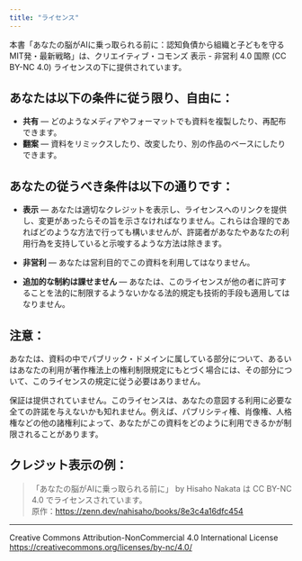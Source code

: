 ```yaml
---
title: "ライセンス"
---
```


本書「あなたの脳がAIに乗っ取られる前に：認知負債から組織と子どもを守るMIT発・最新戦略」は、クリエイティブ・コモンズ 表示 - 非営利 4.0 国際 (CC BY-NC 4.0) ライセンスの下に提供されています。

## あなたは以下の条件に従う限り、自由に：

- **共有** — どのようなメディアやフォーマットでも資料を複製したり、再配布できます。
- **翻案** — 資料をリミックスしたり、改変したり、別の作品のベースにしたりできます。

## あなたの従うべき条件は以下の通りです：

- **表示** — あなたは適切なクレジットを表示し、ライセンスへのリンクを提供し、変更があったらその旨を示さなければなりません。これらは合理的であればどのような方法で行っても構いませんが、許諾者があなたやあなたの利用行為を支持していると示唆するような方法は除きます。

- **非営利** — あなたは営利目的でこの資料を利用してはなりません。

- **追加的な制約は課せません** — あなたは、このライセンスが他の者に許可することを法的に制限するようないかなる法的規定も技術的手段も適用してはなりません。

## 注意：

あなたは、資料の中でパブリック・ドメインに属している部分について、あるいはあなたの利用が著作権法上の権利制限規定にもとづく場合には、その部分について、このライセンスの規定に従う必要はありません。

保証は提供されていません。このライセンスは、あなたの意図する利用に必要な全ての許諾を与えないかも知れません。例えば、パブリシティ権、肖像権、人格権などの他の諸権利によって、あなたがこの資料をどのように利用できるかが制限されることがあります。

## クレジット表示の例：

> 「あなたの脳がAIに乗っ取られる前に」 by Hisaho Nakata は CC BY-NC 4.0 でライセンスされています。  
> 原作：https://zenn.dev/nahisaho/books/8e3c4a16dfc454

---

Creative Commons Attribution-NonCommercial 4.0 International License  
https://creativecommons.org/licenses/by-nc/4.0/